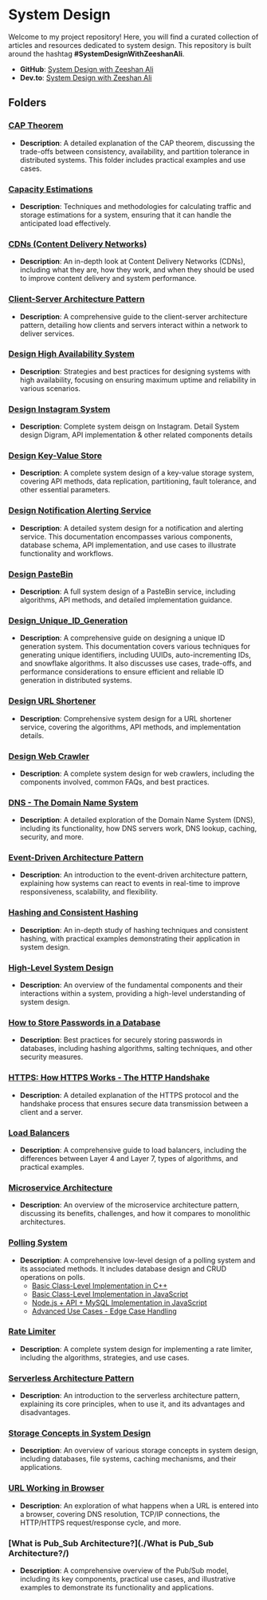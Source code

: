 # System Design

Welcome to my project repository! Here, you will find a curated collection of articles and resources dedicated to system design. This repository is built around the hashtag **#SystemDesignWithZeeshanAli**.

- **GitHub**: [System Design with Zeeshan Ali](https://github.com/ZeeshanAli-0704/SystemDesignWithZeeshanAli)
- **Dev.to**: [System Design with Zeeshan Ali](https://dev.to/t/systemdesignwithzeeshanali)

## Folders

### [CAP Theorem](./CAP_Theorem/CAP_Theorem.md)
- **Description**: A detailed explanation of the CAP theorem, discussing the trade-offs between consistency, availability, and partition tolerance in distributed systems. This folder includes practical examples and use cases.

### [Capacity Estimations](./Capacity_Estimations/)
- **Description**: Techniques and methodologies for calculating traffic and storage estimations for a system, ensuring that it can handle the anticipated load effectively.

### [CDNs (Content Delivery Networks)](./CDN/CDN.md)
- **Description**: An in-depth look at Content Delivery Networks (CDNs), including what they are, how they work, and when they should be used to improve content delivery and system performance.

### [Client-Server Architecture Pattern](./Client_Server_Architecture_Pattern/Client_Server_Architecture_Pattern.md)
- **Description**: A comprehensive guide to the client-server architecture pattern, detailing how clients and servers interact within a network to deliver services.

### [Design High Availability System](./Design_High_Availability_System/Design_High_Availability_System.md)
- **Description**: Strategies and best practices for designing systems with high availability, focusing on ensuring maximum uptime and reliability in various scenarios.

### [Design Instagram System](./Design_Instagram_System/Deisgn_instagram.md)
- **Description**: Complete system deisgn on Instagram. Detail System design Digram, API implementation & other related components details

### [Design Key-Value Store](./Design_Key_Value_Store.md/)
- **Description**: A complete system design of a key-value storage system, covering API methods, data replication, partitioning, fault tolerance, and other essential parameters.

### [Design Notification Alerting Service](./Design_notification_alerting_service/)
- **Description**: A detailed system design for a notification and alerting service. This documentation encompasses various components, database schema, API implementation, and use cases to illustrate functionality and workflows.

### [Design PasteBin](./Design_PasteBin/Design_PasteBin.md)
- **Description**: A full system design of a PasteBin service, including algorithms, API methods, and detailed implementation guidance.

### [Design_Unique_ID_Generation](./Design_Unique_ID_Generation/Design_Unique_ID_Generation.md)
- **Description**: A comprehensive guide on designing a unique ID generation system. This documentation covers various techniques for generating unique identifiers, including UUIDs, auto-incrementing IDs, and snowflake algorithms. It also discusses use cases, trade-offs, and performance considerations to ensure efficient and reliable ID generation in distributed systems.

### [Design URL Shortener](./Design_URL_Shortening/URL_Shortening.md)
- **Description**: Comprehensive system design for a URL shortener service, covering the algorithms, API methods, and implementation details.

### [Design Web Crawler](./Designing_Web_Crawler/Designing_a_Web_Crawler.md)
- **Description**: A complete system design for web crawlers, including the components involved, common FAQs, and best practices.

### [DNS - The Domain Name System](./DNS/DNS.md)
- **Description**: A detailed exploration of the Domain Name System (DNS), including its functionality, how DNS servers work, DNS lookup, caching, security, and more.

### [Event-Driven Architecture Pattern](./Event_Driven_Architecture_Pattern/Event_Driven_Architecture_Pattern.md)
- **Description**: An introduction to the event-driven architecture pattern, explaining how systems can react to events in real-time to improve responsiveness, scalability, and flexibility.

### [Hashing and Consistent Hashing](./Hashing_Consistent_Hashing/)
- **Description**: An in-depth study of hashing techniques and consistent hashing, with practical examples demonstrating their application in system design.

### [High-Level System Design](./High_Level_System_Design/High_Level_System_Design.md)
- **Description**: An overview of the fundamental components and their interactions within a system, providing a high-level understanding of system design.

### [How to Store Passwords in a Database](./How_To_Store_Password_in_Database/How_To_Store_Password_in_Database.md)
- **Description**: Best practices for securely storing passwords in databases, including hashing algorithms, salting techniques, and other security measures.

### [HTTPS: How HTTPS Works - The HTTP Handshake](./Https_How_Https_Works/Https_How_Https_Works.md)
- **Description**: A detailed explanation of the HTTPS protocol and the handshake process that ensures secure data transmission between a client and a server.

### [Load Balancers](./Load_Balancers/Load_Balancer.md)
- **Description**: A comprehensive guide to load balancers, including the differences between Layer 4 and Layer 7, types of algorithms, and practical examples.

### [Microservice Architecture](./Micro_Service_Architecture/)
- **Description**: An overview of the microservice architecture pattern, discussing its benefits, challenges, and how it compares to monolithic architectures.

### [Polling System](./PollingSystem/)
- **Description**: A comprehensive low-level design of a polling system and its associated methods. It includes database design and CRUD operations on polls.
    - [Basic Class-Level Implementation in C++](./PollingSystem/PollingSystemCPP)
    - [Basic Class-Level Implementation in JavaScript](./PollingSystem/PollingSystemJS/PollingSystemInJS_Class_Level.md)
    - [Node.js + API + MySQL Implementation in JavaScript](./PollingSystem/PollingSystemJS/PollingSystemInJS.md)
    - [Advanced Use Cases - Edge Case Handling](./PollingSystem/PollingSystemJS/Edge-Case-Handling.md)


### [Rate Limiter](./Rate_Limiter/)
- **Description**: A complete system design for implementing a rate limiter, including the algorithms, strategies, and use cases.

### [Serverless Architecture Pattern](./Serverless_Architecture_Pattern/Serverless_Architecture_Pattern.md)
- **Description**: An introduction to the serverless architecture pattern, explaining its core principles, when to use it, and its advantages and disadvantages.

### [Storage Concepts in System Design](./Storage_Concepts_in_System_Design/Storage_Concepts_in_System_Design.md)
- **Description**: An overview of various storage concepts in system design, including databases, file systems, caching mechanisms, and their applications.

### [URL Working in Browser](./URL_Working_In_Browser/)
- **Description**: An exploration of what happens when a URL is entered into a browser, covering DNS resolution, TCP/IP connections, the HTTP/HTTPS request/response cycle, and more.

### [What is Pub_Sub Architecture?](./What is Pub_Sub Architecture?/)
- **Description**: A comprehensive overview of the Pub/Sub model, including its key components, practical use cases, and illustrative examples to demonstrate its functionality and applications.